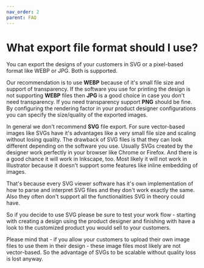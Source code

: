 ```yaml
---
nav_order: 2
parent: FAQ
---
```


# What export file format should I use?

You can export the designs of your customers in SVG or a pixel-based format like WEBP or JPG. Both is supported.

Our recommendation is to use **WEBP** because of it's small file size and support of transparency.
If the software you use for printing the design is not supporting **WEBP** files then **JPG** is a good choice in case you
don't need transparency. If you need transparency support **PNG** should be fine.
By configuring the rendering factor in your product designer configurations you can specify the size/quality of the exported images.

In general we don't recommend **SVG** file export. For sure vector-based images like SVGs have it's advantages like
a very small file size and scaling without losing quality.
The drawback of SVG files is that they can look different depending on the software you use.
Usually SVGs created by the designer work perfectly in your browser like Chrome or Firefox. And there is a good chance
it will work in Inkscape, too. Most likely it will not work in Illustrator because it doesn't support some features
like inline embedding of images.

That's because every SVG viewer software has it's own implementation of how to parse and interpret SVG files and they don't work exactly the same.
Also they often don't support all the functionalities SVG in theory could have.

So if you decide to use SVG please be sure to test your work flow - starting with creating a design using the product designer and finishing with 
have a look to the customized product you would sell to your customers.

Please mind that - if you allow your customers to upload their own image files to use them in their design - these image
files most likely are not vector-based. So the advantage of SVGs to be scalable without quality loss is lost anyway.

